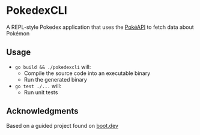 # PokedexCLI

A REPL-style Pokedex application that uses the [PokéAPI](https://pokeapi.co) to fetch data about Pokémon

## Usage

- `go build && ./pokedexcli` will:
    - Compile the source code into an executable binary
    - Run the generated binary
- `go test ./...` will:
    - Run unit tests

## Acknowledgments

Based on a guided project found on [boot.dev](https://www.boot.dev)

